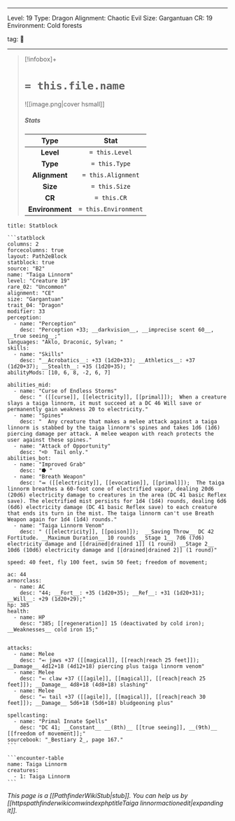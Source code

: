 
---


Level: 19
Type: Dragon
Alignment: Chaotic Evil
Size: Gargantuan
CR: 19
Environment: Cold forests


tag: 👹

---

> [!infobox]+
> #  `= this.file.name`
> ![[image.png|cover hsmall]]
> ##### Stats
> Type | Stat |
> :---:|:---:|
> **Level** | `= this.Level` |
> **Type** | `= this.Type` |
> **Alignment** | `= this.Alignment` |
> **Size** | `= this.Size` |
> **CR** | `= this.CR` |
> **Environment** | `= this.Environment` |




````ad-info
title: Statblock

```statblock
columns: 2
forcecolumns: true
layout: Path2eBlock
statblock: true
source: "B2"
name: "Taiga Linnorm"
level: "Creature 19"
rare_02: "Uncommon"
alignment: "CE"
size: "Gargantuan"
trait_04: "Dragon"
modifier: 33
perception:
  - name: "Perception"
    desc: "Perception +33; __darkvision__, __imprecise scent 60__, __true seeing__;"
languages: "Aklo, Draconic, Sylvan; "
skills:
  - name: "Skills"
    desc: "__Acrobatics__: +33 (1d20+33); __Athletics__: +37 (1d20+37); __Stealth__: +35 (1d20+35); "
abilityMods: [10, 6, 8, -2, 6, 7]

abilities_mid:
  - name: "Curse of Endless Storms"
    desc: " ([[curse]], [[electricity]], [[primal]]);  When a creature slays a taiga linnorm, it must succeed at a DC 46 Will save or permanently gain weakness 20 to electricity."
  - name: "Spines"
    desc: "  Any creature that makes a melee attack against a taiga linnorm is stabbed by the taiga linnorm's spines and takes 1d6 (1d6) piercing damage per attack. A melee weapon with reach protects the user against these spines."
  - name: "Attack of Opportunity"
    desc: "⬲  Tail only."
abilities_bot:
  - name: "Improved Grab"
    desc: "⭓ "
  - name: "Breath Weapon"
    desc: "⬺ ([[electricity]], [[evocation]], [[primal]]);  The taiga linnorm breathes a 60-foot cone of electrified vapor, dealing 20d6 (20d6) electricity damage to creatures in the area (DC 41 basic Reflex save). The electrified mist persists for 1d4 (1d4) rounds, dealing 6d6 (6d6) electricity damage (DC 41 basic Reflex save) to each creature that ends its turn in the mist. The taiga linnorm can't use Breath Weapon again for 1d4 (1d4) rounds."
  - name: "Taiga Linnorm Venom"
    desc: " ([[electricity]], [[poison]]);  __Saving Throw__ DC 42 Fortitude. __Maximum Duration__ 10 rounds __Stage 1__ 7d6 (7d6) electricity damage and [[drained|drained 1]] (1 round) __Stage 2__ 10d6 (10d6) electricity damage and [[drained|drained 2]] (1 round)"

speed: 40 feet, fly 100 feet, swim 50 feet; freedom of movement;

ac: 44
armorclass:
  - name: AC
    desc: "44; __Fort__: +35 (1d20+35); __Ref__: +31 (1d20+31); __Will__: +29 (1d20+29);"
hp: 385
health:
  - name: HP
    desc: "385; [[regeneration]] 15 (deactivated by cold iron); __Weaknesses__ cold iron 15;"


attacks:
  - name: Melee
    desc: "⬻ jaws +37 ([[magical]], [[reach|reach 25 feet]]); __Damage__ 4d12+18 (4d12+18) piercing plus taiga linnorm venom"
  - name: Melee
    desc: "⬻ claw +37 ([[agile]], [[magical]], [[reach|reach 25 feet]]); __Damage__ 4d8+18 (4d8+18) slashing"
  - name: Melee
    desc: "⬻ tail +37 ([[agile]], [[magical]], [[reach|reach 30 feet]]); __Damage__ 5d6+18 (5d6+18) bludgeoning plus"

spellcasting:
  - name: "Primal Innate Spells"
    desc: "DC 41; __Constant__ __(8th)__ [[true seeing]], __(9th)__ [[freedom of movement]];"
sourcebook: "_Bestiary 2_, page 167."
```

```encounter-table
name: Taiga Linnorm
creatures:
  - 1: Taiga Linnorm
```

````



*This page is a [[PathfinderWikiStub|stub]]. You can help us by [[httpspathfinderwikicomwindexphptitleTaiga linnormactionedit|expanding it]].*









